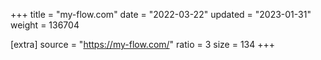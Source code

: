 +++
title = "my-flow.com"
date = "2022-03-22"
updated = "2023-01-31"
weight = 136704

[extra]
source = "https://my-flow.com/"
ratio = 3
size = 134
+++
